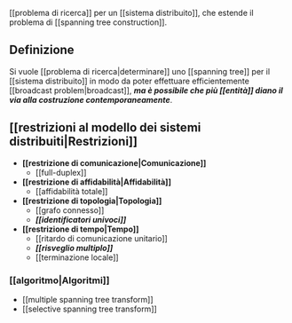 [[problema di ricerca]] per un [[sistema distribuito]], che estende il problema di [[spanning tree construction]].

## Definizione

Si vuole [[problema di ricerca|determinare]] uno [[spanning tree]] per il [[sistema distribuito]] in modo da poter effettuare efficientemente [[broadcast problem|broadcast]], ***ma è possibile che più [[entità]] diano il via alla costruzione contemporaneamente***.

## [[restrizioni al modello dei sistemi distribuiti|Restrizioni]]

- **[[restrizione di comunicazione|Comunicazione]]**
	- [[full-duplex]]
- **[[restrizione di affidabilità|Affidabilità]]**
	- [[affidabilità totale]]
- **[[restrizione di topologia|Topologia]]**
	- [[grafo connesso]]
	- ***[[identificatori univoci]]***
- **[[restrizione di tempo|Tempo]]**
	- [[ritardo di comunicazione unitario]]
	- ***[[risveglio multiplo]]***
	- [[terminazione locale]]

### [[algoritmo|Algoritmi]]

- [[multiple spanning tree transform]]
- [[selective spanning tree transform]]